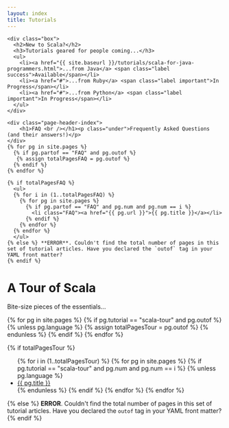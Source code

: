 ```yaml
---
layout: index
title: Tutorials
---
```


<div class="span8">

	<div class="box">
      <h2>New to Scala?</h2>
      <h3>Tutorials geared for people coming...</h3>
	  <ul>
		<li><a href="{{ site.baseurl }}/tutorials/scala-for-java-programmers.html">...from Java</a> <span class="label success">Available</span></li>
		<li><a href="#">...from Ruby</a> <span class="label important">In Progress</span></li>
		<li><a href="#">...from Python</a> <span class="label important">In Progress</span></li>		
 	  </ul>
	</div>
	
	<div class="page-header-index">
	    <h1>FAQ <br /></h1><p class="under">Frequently Asked Questions (and their answers!)</p>
	</div>
	{% for pg in site.pages %}
	  {% if pg.partof == "FAQ" and pg.outof %}
	   {% assign totalPagesFAQ = pg.outof %}  
	  {% endif %}
	{% endfor %}

	{% if totalPagesFAQ %}
	  <ul>
	  {% for i in (1..totalPagesFAQ) %}
	    {% for pg in site.pages %}
	      {% if pg.partof == "FAQ" and pg.num and pg.num == i %}
	        <li class="FAQ"><a href="{{ pg.url }}">{{ pg.title }}</a></li> 
	      {% endif %}
	    {% endfor %}
	  {% endfor %}
	  </ul>
	{% else %} **ERROR**. Couldn't find the total number of pages in this set of tutorial articles. Have you declared the `outof` tag in your YAML front matter?
	{% endif %}	
	
</div>

<div class="span8">
  <div class="page-header-index">
    <h1>A Tour of Scala <br /></h1><p class="under">Bite-size pieces of the essentials...</p>
  </div>
  {% for pg in site.pages %}
    {% if pg.tutorial == "scala-tour" and pg.outof %}
      {% unless pg.language %}
        {% assign totalPagesTour = pg.outof %}  
      {% endunless %}
    {% endif %}
  {% endfor %}

  {% if totalPagesTour %}
    <ul>
    {% for i in (1..totalPagesTour) %}
      {% for pg in site.pages %}
        {% if pg.tutorial == "scala-tour" and pg.num and pg.num == i %}
          {% unless pg.language %}
            <li class="tour-of-scala"><a href="{{ pg.url }}">{{ pg.title }}</a></li> 
          {% endunless %}
        {% endif %}
      {% endfor %}
    {% endfor %}
    </ul>
  {% else %} **ERROR**. Couldn't find the total number of pages in this set of tutorial articles. Have you declared the `outof` tag in your YAML front matter?
  {% endif %}
</div>


